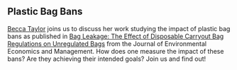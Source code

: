 ## Plastic Bag Bans

[Becca Taylor](https://www.rebeccataylor.site/) joins us to discuss her work studying the impact of plastic bag bans as published in [Bag Leakage: The Effect of Disposable Carryout Bag Regulations on Unregulated Bags](https://www.sciencedirect.com/science/article/abs/pii/S0095069618305291) from the Journal of Environmental Economics and Management.  How does one measure the impact of these bans?  Are they achieving their intended goals?  Join us and find out!
